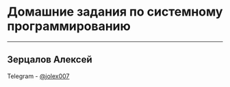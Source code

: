 # Домашние задания по системному программированию


--------

## Зерцалов Алексей
Telegram - [@jolex007](https://t.me/jolex007)